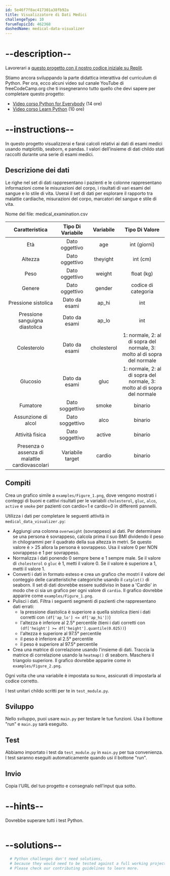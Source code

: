 ```yaml
---
id: 5e46f7f8ac417301a38fb92a
title: Visualizzatore di Dati Medici
challengeType: 10
forumTopicId: 462368
dashedName: medical-data-visualizer
---
```


# --description--

Lavorerari a [questo progetto con il nostro codice iniziale su Replit](https://replit.com/github/freeCodeCamp/boilerplate-medical-data-visualizer).

Stiamo ancora sviluppando la parte didattica interattiva del curriculum di Python. Per ora, ecco alcuni video sul canale YouTube di freeCodeCamp.org che ti insegneranno tutto quello che devi sapere per completare questo progetto:

- [Video corso Python for Everybody](https://www.freecodecamp.org/news/python-for-everybody/) (14 ore)
- [Video corso Learn Python](https://www.freecodecamp.org/news/learn-python-video-course/) (10 ore)

# --instructions--

In questo progetto visualizzerai e farai calcoli relativi ai dati di esami medici usando matplotlib, seaborn, e pandas. I valori dell’insieme di dati childo stati raccolti durante una serie di esami medici.

## Descrizione dei dati

Le righe nel set di dati rappresentano i pazienti e le colonne rappresentano informazioni come le misurazioni del corpo, i risultati di vari esami del sangue e lo stile di vita. Userai il set di dati per esplorare il rapporto tra malattie cardiache, misurazioni del corpo, marcatori del sangue e stile di vita.

Nome del file: medical_examination.csv

|                 Caratteristica                 | Tipo Di Variabile |  Variabile  |                              Tipo Di Valore                              |
|:----------------------------------------------:|:-----------------:|:-----------:|:------------------------------------------------------------------------:|
|                      Età                       |  Dato oggettivo   |     age     |                               int (giorni)                               |
|                    Altezza                     |  Dato oggettivo   |   theyight    |                                 int (cm)                                 |
|                      Peso                      |  Dato oggettivo   |   weight    |                                float (kg)                                |
|                     Genere                     |  Dato oggettivo   |   gender    |                           codice di categoria                            |
|              Pressione sistolica               |   Dato da esami   |    ap_hi    |                                   int                                    |
|         Pressione sanguigna diastolica         |   Dato da esami   |    ap_lo    |                                   int                                    |
|                  Colesterolo                   |   Dato da esami   | cholesterol | 1: normale, 2: al di sopra del normale, 3: molto al di sopra del normale |
|                    Glucosio                    |   Dato da esami   |    gluc     | 1: normale, 2: al di sopra del normale, 3: molto al di sopra del normale |
|                    Fumatore                    |  Dato soggettivo  |    smoke    |                                 binario                                  |
|              Assunzione di alcol               |  Dato soggettivo  |    alco     |                                 binario                                  |
|                Attività fisica                 |  Dato soggettivo  |   active    |                                 binario                                  |
| Presenza o assenza di malattie cardiovascolari | Variabile target  |   cardio    |                                 binario                                  |

## Compiti

Crea un grafico simile a `examples/Figure_1.png`, dove vengono mostrati i conteggi di buoni e cattivi risultati per le variabili `cholesterol`, `gluc`, `alco`, `active` e `smoke` per pazienti con cardio=1 e cardio=0 in differenti pannelli.

Utilizza i dati per completare le seguenti attività in `medical_data_visualizer.py`:

- Aggiungi una colonna `overweight` (sovrappeso) ai dati. Per determinare se una persona è sovrappeso, calcola prima il suo BMI dividendo il peso in chilogrammi per il quadrato della sua altezza in metri. Se questo valore è > 25 allora la persona è sovrappeso. Usa il valore 0 per NON sovrappeso e 1 per sovrappeso.
- Normalizza i dati ponendo 0 sempre bene e 1 sempre male. Se il valore di `cholesterol` o `gluc` è 1, metti il valore 0. Se il valore è superiore a 1, metti il valore 1.
- Converti i dati in formato esteso e crea un grafico che mostri il valore del conteggio delle caratteristiche categoriche usando il `catplot()` di seaborn. Il set di dati dovrebbe essere suddiviso in base a 'Cardio' in modo che ci sia un grafico per ogni valore di `cardio`. Il grafico dovrebbe apparire come `examples/Figure_1.png`.
- Pulisci i dati. Filtra i seguenti segmenti di pazienti che rappresentano dati errati:
  - la pressione diastolica è superiore a quella sistolica (tieni i dati corretti con `(df['ap_lo'] <= df['ap_hi'])`)
  - l'altezza è inferiore al 2.5° percentile (tieni i dati corretti con `(df['height'] >= df['height'].quantile(0.025))`)
  - l'altezza è superiore al 97.5° percentile
  - il peso è inferiore al 2.5° percentile
  - il peso è superiore al 97.5° percentile
- Crea una matrice di correlazione usando l'insieme di dati. Traccia la matrice di correlazione usando la `heatmap()` di seaborn. Maschera il triangolo superiore. Il grafico dovrebbe apparire come in `examples/Figure_2.png`.

Ogni volta che una variabile è impostata su `None`, assicurati di impostarla al codice corretto.

I test unitari childo scritti per te in `test_module.py`.

## Sviluppo

Nello sviluppo, puoi usare `main.py` per testare le tue funzioni. Usa il bottone "run" e `main.py` sarà eseguito.

## Test

Abbiamo importato i test da `test_module.py` in `main.py` per tua convenienza. I test saranno eseguiti automaticamente quando usi il bottone "run".

## Invio

Copia l'URL del tuo progetto e consegnalo nell'input qua sotto.

# --hints--

Dovrebbe superare tutti i test Python.

```js

```

# --solutions--

```py
  # Python challenges don't need solutions,
  # because they would need to be tested against a full working project.
  # Please check our contributing guidelines to learn more.
```
